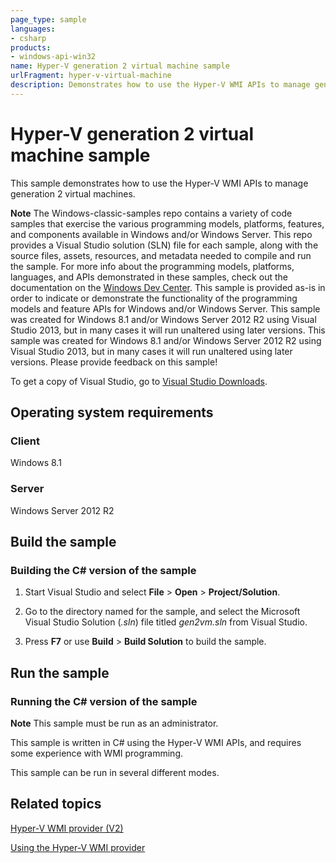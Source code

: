 ```yaml
---
page_type: sample
languages:
- csharp
products:
- windows-api-win32
name: Hyper-V generation 2 virtual machine sample
urlFragment: hyper-v-virtual-machine
description: Demonstrates how to use the Hyper-V WMI APIs to manage generation 2 virtual machines.
---
```


# Hyper-V generation 2 virtual machine sample

This sample demonstrates how to use the Hyper-V WMI APIs to manage generation 2 virtual machines.

**Note**  The Windows-classic-samples repo contains a variety of code samples that exercise the various programming models, platforms, features, and components available in Windows and/or Windows Server. This repo provides a Visual Studio solution (SLN) file for each sample, along with the source files, assets, resources, and metadata needed to compile and run the sample. For more info about the programming models, platforms, languages, and APIs demonstrated in these samples, check out the documentation on the [Windows Dev Center](https://dev.windows.com). This sample is provided as-is in order to indicate or demonstrate the functionality of the programming models and feature APIs for Windows and/or Windows Server. This sample was created for Windows 8.1 and/or Windows Server 2012 R2 using Visual Studio 2013, but in many cases it will run unaltered using later versions. This sample was created for Windows 8.1 and/or Windows Server 2012 R2 using Visual Studio 2013, but in many cases it will run unaltered using later versions. Please provide feedback on this sample!

To get a copy of Visual Studio, go to [Visual Studio Downloads](http://go.microsoft.com/fwlink/p/?linkid=301697).


## Operating system requirements

### Client

Windows 8.1

### Server

Windows Server 2012 R2

## Build the sample

### Building the C\# version of the sample

1.  Start Visual Studio and select **File** \> **Open** \> **Project/Solution**.

2.  Go to the directory named for the sample, and select the Microsoft Visual Studio Solution (*.sln*) file titled *gen2vm.sln* from Visual Studio.

3.  Press **F7** or use **Build** \> **Build Solution** to build the sample.

## Run the sample

### Running the C\# version of the sample

**Note**  This sample must be run as an administrator.

This sample is written in C\# using the Hyper-V WMI APIs, and requires some experience with WMI programming.

This sample can be run in several different modes.

## Related topics

[Hyper-V WMI provider (V2)](http://msdn.microsoft.com/en-us/library/windows/desktop/hh850319)

[Using the Hyper-V WMI provider](http://msdn.microsoft.com/en-us/library/windows/desktop/hh850310)

